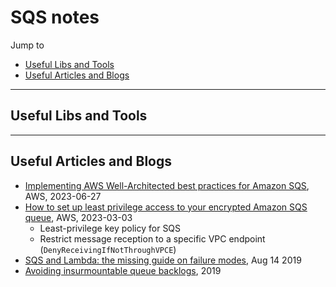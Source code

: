 # SQS notes

Jump to
- [Useful Libs and Tools](#useful-libs-and-tools)
- [Useful Articles and Blogs](#useful-articles-and-blogs)


---
## Useful Libs and Tools


---
## Useful Articles and Blogs

- [Implementing AWS Well-Architected best practices for Amazon SQS](https://aws.amazon.com/blogs/compute/implementing-aws-well-architected-best-practices-for-amazon-sqs-part-1/), AWS, 2023-06-27
- [How to set up least privilege access to your encrypted Amazon SQS queue](https://aws.amazon.com/blogs/security/how-to-set-up-least-privilege-access-to-your-encrypted-amazon-sqs-queue/), AWS, 2023-03-03
    - Least-privilege key policy for SQS
    - Restrict message reception to a specific VPC endpoint (`DenyReceivingIfNotThroughVPCE`)
- [SQS and Lambda: the missing guide on failure modes](https://lumigo.io/blog/sqs-and-lambda-the-missing-guide-on-failure-modes/), Aug 14 2019
- [Avoiding insurmountable queue backlogs](https://d1.awsstatic.com/builderslibrary/pdfs/avoiding-insurmountable-queue-backlogs.pdf), 2019
